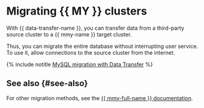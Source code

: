 # Migrating {{ MY }} clusters

With {{ data-transfer-name }}, you can transfer data from a third-party source cluster to a {{ mmy-name }} target cluster.

Thus, you can migrate the entire database without interrupting user service. To use it, allow connections to the source cluster from the internet.


{% include notitle [MySQL migration with Data Transfer](../../_tutorials/dataplatform/datatransfer/managed-mysql.md) %}

## See also {#see-also}

For other migration methods, see the [{{ mmy-full-name }} documentation](../../managed-mysql/tutorials/data-migration.md).
